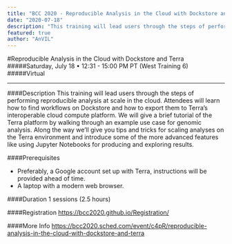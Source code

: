 ```yaml
---
title: "BCC 2020 - Reproducible Analysis in the Cloud with Dockstore and Terra"
date: "2020-07-18"
description: "This training will lead users through the steps of performing reproducible genomic analysis at scale in the cloud with Dockstore and Terra."
featured: true
author: "AnVIL"
---
```


#Reproducible Analysis in the Cloud with Dockstore and Terra
#####Saturday, July 18 • 12:31 - 15:00 PM PT (West Training 6)
#####Virtual

---

####Description
This training will lead users through the steps of performing reproducible analysis at scale in the cloud. Attendees will learn how to find workflows on Dockstore and how to export them to Terra’s interoperable cloud compute platform. We will give a brief tutorial of the Terra platform by walking through an example use case for genomic analysis. Along the way we’ll give you tips and tricks for scaling analyses on the Terra environment and introduce some of the more advanced features like using Jupyter Notebooks for producing and exploring results.


####Prerequisites
* Preferably, a Google account set up with Terra, instructions will be provided ahead of time.
* A laptop with a modern web browser.

####Duration
1 sessions (2.5 hours)

####Registration
https://bcc2020.github.io/Registration/

####More Info
https://bcc2020.sched.com/event/c4pR/reproducible-analysis-in-the-cloud-with-dockstore-and-terra